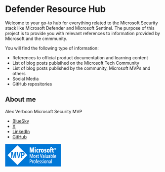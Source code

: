 # Defender Resource Hub

Welcome to your go-to hub for everything related to the Microsoft Security stack like Microsoft Defender and Microsoft Sentinel.
The purpose of this project is to provide you with relevant references to information provided by Microsoft and the cmmmunity.

You will find the following type of information:

- References to official product documentation and learning content
- List of blog posts publsihed on the Microsoft Tech Community
- List of blog posts published by the community, Microsoft MVPs and others
- Social Media
- GitHub repositories

## About me

Alex Verboon
Microsoft Security MVP

- [BlueSky](https://bsky.app/profile/vacyber.bsky.social)
- [X](https://twitter.com/alexverboon)
- [LinkedIn](https://www.linkedin.com/in/verboonalex/)
- [GitHub](https://github.com/alexverboon)

 ![](./img/mvp.png)
